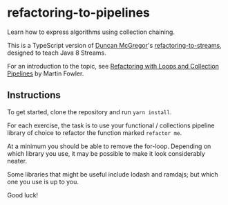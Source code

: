 # refactoring-to-pipelines

Learn how to express algorithms using collection chaining.

This is a TypeScript version of [Duncan McGregor](https://github.com/dmcg)'s [refactoring-to-streams](https://github.com/dmcg/refactoring-to-streams), designed to teach Java 8 Streams.

For an introduction to the topic, see [Refactoring with Loops and Collection Pipelines](http://martinfowler.com/articles/refactoring-pipelines.html) by Martin Fowler.

## Instructions

To get started, clone the repository and run `yarn install`.

For each exercise, the task is to use your functional / collections pipeline library of choice to refactor the function marked `refactor me`. 

At a minimum you should be able to remove the for-loop. Depending on which library you use, it may be possible to make it look considerably neater.

Some libraries that might be useful include lodash and ramdajs; but which one you use is up to you.

Good luck!

